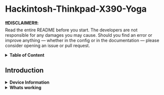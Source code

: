 # Hackintosh-Thinkpad-X390-Yoga

**❗️❗️DISCLAIMER❗️❗️:**<br>
Read the entire README before you start.
The developers are not responsible for any damages you may cause.
Should you find an error or improve anything — whether in the config or in the documentation — please consider opening an issue or pull request.

<details>  
<summary><strong>Table of Content</strong></summary>
</br>

## Table of Content
- [Hackintosh-Thinkpad-X390-Yoga](#Hackintosh-Thinkpad-X390-Yoga)
- [Table of Content](#Table-of-Content)
- [Device Information](#Device-Information)
- [Whats working](#Whats-working)
    - [CPU](#cpu)

</details>

## Introduction

<details>  
<summary><strong>Device Information</strong></summary>
</br>

## Device Information
| Specifications | Details |
|:---|:---|
| Computer Model | ThinkPad X390 Yoga |
| CPU | Intel(R) Core(TM) i5-8265U CPU @ 1.60GHz |
| Model |  Lenevo 20NQ|
| Display | Lenevo LEN4094 ( 13.3 inch  ) Touchscreen |
| Memory | 16 GB ( Soledered, SK Hynix DDR4 2400 MHz ) |
| NVMe SSD | NVME Micron 2450 512  GB |
| Integrated Graphics | Intel UHD Graphics 620 |
| Ethernet |  Intel(R) Ethernet Connection (6) I219-V |
| Sound Card | Intel Intel Smart Sound Technology Audio Controller (layout-id: 11) |
| Wireless Card |  Intel(R) Wireless-AC 9560 160MHz |
| I/O |1xUSB-C Thunderbolt 3, 1xUSB 3.1 gen 1(type-c), 2xUSB 3.1 gen 1, MicroSD card reader, HDMI 1.4, Headphone/mic combo |

</details>

<details>
<summary><strong>Whats working</strong></summary>
</br>

## Whats Working

### CPU

Work fine, thanks to CPU friend and CPU FriendFriend, Patched to 0.8 Ghz (Min) - 2.4 Ghz (Max)
Using CPU Friend data provider on lowest power consumsion.
For me, no serious Performance Effect on this setting<br>
Great for Daily usage, such as office, sone video editing, graphic design, some multitask, of course browsing.
if you want to change the power setting,<br>
i will give the further assistance on the "other tweaks" section

### 

</details>